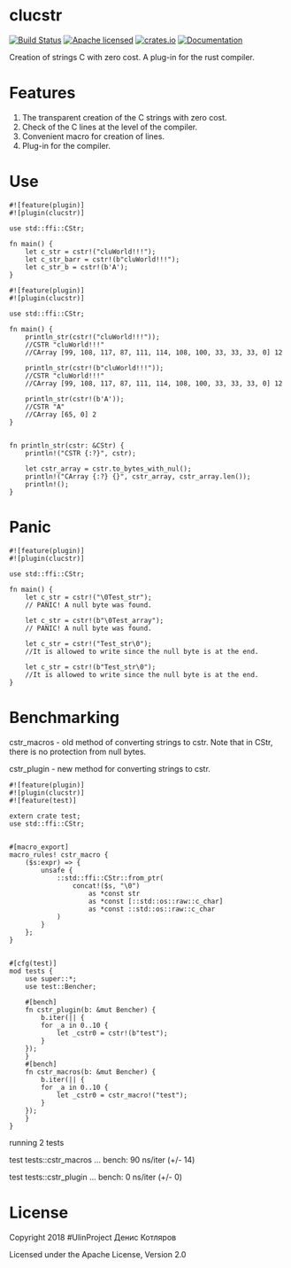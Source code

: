 # clucstr
[![Build Status](https://travis-ci.org/clucompany/cluCStr.svg?branch=master)](https://travis-ci.org/clucompany/cluCStr)
[![Apache licensed](https://img.shields.io/badge/license-Apache%202.0-blue.svg)](./LICENSE)
[![crates.io](http://meritbadge.herokuapp.com/clucstr)](https://crates.io/crates/clucstr)
[![Documentation](https://docs.rs/clucstr/badge.svg)](https://docs.rs/clucstr)

Creation of strings C with zero cost. A plug-in for the rust compiler.

# Features
1. The transparent creation of the C strings with zero cost.
2. Check of the C lines at the level of the compiler.
3. Convenient macro for creation of lines.
4. Plug-in for the compiler. 


# Use
```
#![feature(plugin)]
#![plugin(clucstr)]

use std::ffi::CStr;

fn main() {
	let c_str = cstr!("cluWorld!!!");
	let c_str_barr = cstr!(b"cluWorld!!!");
	let c_str_b = cstr!(b'A');
}
```

```
#![feature(plugin)]
#![plugin(clucstr)]

use std::ffi::CStr;

fn main() {
    println_str(cstr!("cluWorld!!!"));
    //CSTR "cluWorld!!!"
    //CArray [99, 108, 117, 87, 111, 114, 108, 100, 33, 33, 33, 0] 12
    
    println_str(cstr!(b"cluWorld!!!"));
    //CSTR "cluWorld!!!"
    //CArray [99, 108, 117, 87, 111, 114, 108, 100, 33, 33, 33, 0] 12
    
    println_str(cstr!(b'A'));
    //CSTR "A"
    //CArray [65, 0] 2
}


fn println_str(cstr: &CStr) {
    println!("CSTR {:?}", cstr);
    
    let cstr_array = cstr.to_bytes_with_nul();
    println!("CArray {:?} {}", cstr_array, cstr_array.len());
    println!();
}
```

# Panic
```
#![feature(plugin)]
#![plugin(clucstr)]

use std::ffi::CStr;

fn main() {
	let c_str = cstr!("\0Test_str"); 
	// PANIC! A null byte was found.
	
	let c_str = cstr!(b"\0Test_array"); 
	// PANIC! A null byte was found.
	
	let c_str = cstr!("Test_str\0"); 
	//It is allowed to write since the null byte is at the end.
	
	let c_str = cstr!(b"Test_str\0"); 
	//It is allowed to write since the null byte is at the end.
}
```

# Benchmarking
cstr_macros - old method of converting strings to cstr. Note that in CStr, there is no protection from null bytes.

cstr_plugin - new method for converting strings to cstr.
```
#![feature(plugin)]
#![plugin(clucstr)]
#![feature(test)]

extern crate test;
use std::ffi::CStr;


#[macro_export]
macro_rules! cstr_macro {
	($s:expr) => {
		unsafe {
       		::std::ffi::CStr::from_ptr(
				concat!($s, "\0") 
					as *const str  
					as *const [::std::os::raw::c_char] 
					as *const ::std::os::raw::c_char
			)
		}
	};
}


#[cfg(test)]
mod tests {
    use super::*;
    use test::Bencher;

    #[bench]
    fn cstr_plugin(b: &mut Bencher) {
        b.iter(|| {
		for _a in 0..10 {
			let _cstr0 = cstr!(b"test");
		}		
	});
    }
    #[bench]
    fn cstr_macros(b: &mut Bencher) {
        b.iter(|| {
		for _a in 0..10 {
			let _cstr0 = cstr_macro!("test");
		}
	});
    }
}
``` 
running 2 tests

test tests::cstr_macros ... bench:          90 ns/iter (+/- 14)

test tests::cstr_plugin ... bench:           0 ns/iter (+/- 0)


# License

Copyright 2018 #UlinProject Денис Котляров

Licensed under the Apache License, Version 2.0
